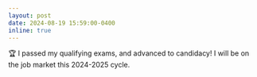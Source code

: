 ```yaml
---
layout: post
date: 2024-08-19 15:59:00-0400
inline: true
---
```


:trophy: I passed my qualifying exams, and advanced to candidacy! I will be on the job market this 2024-2025 cycle.